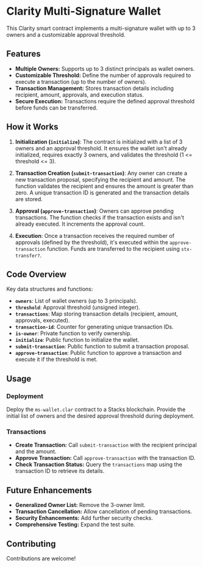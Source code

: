 # Clarity Multi-Signature Wallet

This Clarity smart contract implements a multi-signature wallet with up to 3 owners and a customizable approval threshold.

## Features

* **Multiple Owners:** Supports up to 3 distinct principals as wallet owners.
* **Customizable Threshold:** Define the number of approvals required to execute a transaction (up to the number of owners).
* **Transaction Management:** Stores transaction details including recipient, amount, approvals, and execution status.
* **Secure Execution:** Transactions require the defined approval threshold before funds can be transferred.


## How it Works

1. **Initialization (`initialize`)**: The contract is initialized with a list of 3 owners and an approval threshold.  It ensures the wallet isn't already initialized, requires exactly 3 owners, and validates the threshold (1 <= threshold <= 3).

2. **Transaction Creation (`submit-transaction`)**: Any owner can create a new transaction proposal, specifying the recipient and amount. The function validates the recipient and ensures the amount is greater than zero.  A unique transaction ID is generated and the transaction details are stored.

3. **Approval (`approve-transaction`)**: Owners can approve pending transactions. The function checks if the transaction exists and isn't already executed.  It increments the approval count.

4. **Execution**: Once a transaction receives the required number of approvals (defined by the threshold), it's executed within the `approve-transaction` function.  Funds are transferred to the recipient using `stx-transfer?`.

## Code Overview

Key data structures and functions:

* **`owners`**: List of wallet owners (up to 3 principals).
* **`threshold`**:  Approval threshold (unsigned integer).
* **`transactions`**: Map storing transaction details (recipient, amount, approvals, executed).
* **`transaction-id`**: Counter for generating unique transaction IDs.
* **`is-owner`**: Private function to verify ownership.
* **`initialize`**: Public function to initialize the wallet.
* **`submit-transaction`**: Public function to submit a transaction proposal.
* **`approve-transaction`**: Public function to approve a transaction and execute it if the threshold is met.

## Usage

### Deployment

Deploy the `ms-wallet.clar` contract to a Stacks blockchain. Provide the initial list of owners and the desired approval threshold during deployment.

### Transactions

* **Create Transaction:** Call `submit-transaction` with the recipient principal and the amount.
* **Approve Transaction:** Call `approve-transaction` with the transaction ID.
* **Check Transaction Status:** Query the `transactions` map using the transaction ID to retrieve its details.

## Future Enhancements

* **Generalized Owner List:** Remove the 3-owner limit.
* **Transaction Cancellation:**  Allow cancellation of pending transactions.
* **Security Enhancements:** Add further security checks.
* **Comprehensive Testing:** Expand the test suite.


## Contributing

Contributions are welcome!
